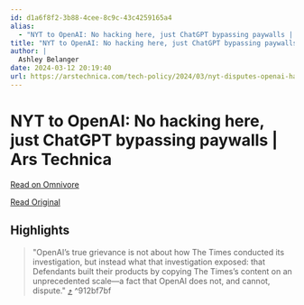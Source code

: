 ```yaml
---
id: d1a6f8f2-3b88-4cee-8c9c-43c4259165a4
alias:
  - "NYT to OpenAI: No hacking here, just ChatGPT bypassing paywalls | Ars Technica"
title: "NYT to OpenAI: No hacking here, just ChatGPT bypassing paywalls | Ars Technica"
author: |
  Ashley Belanger
date: 2024-03-12 20:19:40
url: https://arstechnica.com/tech-policy/2024/03/nyt-disputes-openai-hacking-claim-by-pointing-to-chatgpt-bypassing-paywalls/
---
```


# NYT to OpenAI: No hacking here, just ChatGPT bypassing paywalls | Ars Technica

[Read on Omnivore](https://omnivore.app/me/nyt-to-open-ai-no-hacking-here-just-chat-gpt-bypassing-paywalls--18e34521be6)

[Read Original](https://arstechnica.com/tech-policy/2024/03/nyt-disputes-openai-hacking-claim-by-pointing-to-chatgpt-bypassing-paywalls/)

## Highlights

> "OpenAI’s true grievance is not about how The Times conducted its investigation, but instead what that investigation exposed: that Defendants built their products by copying The Times’s content on an unprecedented scale—a fact that OpenAI does not, and cannot, dispute." [⤴️](https://omnivore.app/me/nyt-to-open-ai-no-hacking-here-just-chat-gpt-bypassing-paywalls--18e34521be6#912bf7bf-fb8f-4e82-b323-0e0451845c1b)  ^912bf7bf

